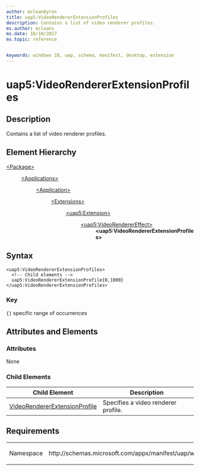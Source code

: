 ```yaml
---
author: mcleanbyron
title: uap5:VideoRendererExtensionProfiles
description: Contains a list of video renderer profiles.
ms.author: mcleans
ms.date: 10/10/2017
ms.topic: reference


keywords: windows 10, uwp, schema, manifest, desktop, extension 
---
```


# uap5:VideoRendererExtensionProfiles

## Description
Contains a list of video renderer profiles.

## Element Hierarchy
<dl>
<dt><a href="element-package.md">&lt;Package&gt;</a></dt>
<dd>
<dl>
<dt><a href="element-applications.md">&lt;Applications&gt;</a></dt>
<dd>
<dl>
<dt><a href="element-application.md">&lt;Application&gt;</a></dt>
<dd>
<dl>
<dt><a href="element-1-extensions.md">&lt;Extensions&gt;</a></dt>
<dd>
<dl>
<dt><a href="element-uap5-extension.md">&lt;uap5:Extension&gt;</a></dt>
<dd>
<dl>
<dt><a href="element-uap5-VideoRendererEffect.md">&lt;uap5:VideoRendererEffect&gt;</a></dt>
<dd><b>&lt;uap5:VideoRendererExtensionProfiles&gt;</b></dd>
</dl>
</dd>
</dl>
</dd>
</dl>
</dd>
</dl>
</dd>
</dl>
</dd>
</dl>

## Syntax
```syntax
<uap5:VideoRendererExtensionProfiles>   
  <!-- Child elements -->
  uap5:VideoRendererExtensionProfile{0,1000}
</uap5:VideoRendererExtensionProfiles>
```

### Key
`{}` specific range of occurrences

## Attributes and Elements

### Attributes
None


### Child Elements

| Child Element | Description |
|---------------|-------------|
| [VideoRendererExtensionProfile](element-uap5-VideoRendererExtensionProfile.md) | Specifies a video renderer profile. |


## Requirements

<table>
<colgroup>
<col width="50%" />
<col width="50%" />
</colgroup>
<tbody>
<tr class="odd">
<td><p>Namespace</p></td>
<td><p>http://schemas.microsoft.com/appx/manifest/uap/windows10/5</p></td>
</tr>
</tbody>
</table>